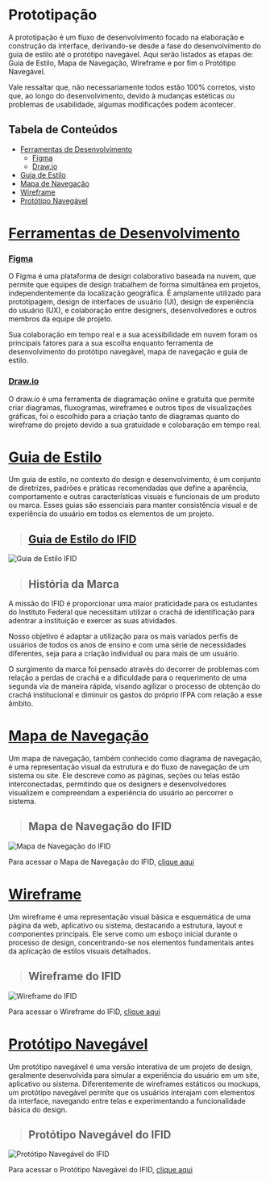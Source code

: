 # Prototipação

A prototipação é um fluxo de desenvolvimento focado na elaboração e construção da interface, derivando-se desde a fase do desenvolvimento do guia de estilo até o protótipo navegável. Aqui serão listados as etapas de: Guia de Estilo, Mapa de Navegação, Wireframe e por fim o Protótipo Navegável. 

Vale ressaltar que, não necessariamente todos estão 100% corretos, visto que, ao longo do desenvolvimento, devido à mudanças estéticas ou problemas de usabilidade, algumas modificações podem acontecer.

## Tabela de Conteúdos

- [Ferramentas de Desenvolvimento](#ferramentas-de-desenvolvimento)
  - [Figma](#figma)
  - [Draw.io](#drawio)
- [Guia de Estilo](#guia-de-estilo)
- [Mapa de Navegação](#mapa-de-navegação)
- [Wireframe](#wireframe)
- [Protótipo Navegável](#protótipo-navegável)

# [Ferramentas de Desenvolvimento](#tabela-de-conteúdos)

### [Figma](#tabela-de-conteúdos)

O Figma é uma plataforma de design colaborativo baseada na nuvem, que permite que equipes de design trabalhem de forma simultânea em projetos, independentemente da localização geográfica. É amplamente utilizado para prototipagem, design de interfaces de usuário (UI), design de experiência do usuário (UX), e colaboração entre designers, desenvolvedores e outros membros da equipe de projeto.

Sua colaboração em tempo real e a sua acessibilidade em nuvem foram os principais fatores para a sua escolha enquanto ferramenta de desenvolvimento do protótipo navegável, mapa de navegação e guia de estilo.

### [Draw.io](#tabela-de-conteúdos)

O draw.io é uma ferramenta de diagramação online e gratuita que permite criar diagramas, fluxogramas, wireframes e outros tipos de visualizações gráficas, foi o escolhido para a criação tanto de diagramas quanto do wireframe do projeto devido a sua gratuidade e colobaração em tempo real.

# [Guia de Estilo](#tabela-de-conteúdos)

Um guia de estilo, no contexto do design e desenvolvimento, é um conjunto de diretrizes, padrões e práticas recomendadas que define a aparência, comportamento e outras características visuais e funcionais de um produto ou marca. Esses guias são essenciais para manter consistência visual e de experiência do usuário em todos os elementos de um projeto. 

> ## [Guia de Estilo do IFID](#tabela-de-conteúdos)
![Guia de Estilo IFID](https://lh3.googleusercontent.com/fife/AGXqzDnnR5EopVPt2fZJjCMVidgmh3Me42cMDfM2jYSZuLrKCrkDDLUAIAG9-iUK_LzlGmfkfQbW0uKwx_Xh9PHHBWrAYcNa-n7i1w6Hm5QjmQdxhsSsWzNPqktwesHgfCpE9HGput76hq5_5rdjxP2rAH5-RlbkeVz9zqEZ4LitU17r3WgmUMWTuOibzXFQTPQHVSJoWKP67Rii1994AjqyBfyksPM87KCS9VG5UFVT_9hBzXBP7eeTCUHKAdQXs9Im-OehbUwse_FSe2Pp9t2Eqyz-umfY2Vu8bDYqsuLsr-Hu5dZxh-T-YZ-iG_94SQ3mMutlLYpqSz0LdCW-_XE8FaWuTjFZrVNbLwZ1m-0m6rGeCaMORmYgcRub3V6u8tmQwvWW1FM4SjSb9LgfRBc8ZcfugGPIx6qgzPo9wcRJPNU-rNdFcaI24vl5T8uyBP0V1V1LBTHIUWrDuHdHatHmUyqe9cw6bzk8wzmnftpcrz85lpaklr3t42MhY3kBr_MaTG8GTKcXlDOrfQxhSrAnMocGiHwFczR9wBJjauCq5lFlEkk5-5qTvNdTn9WdN5o-KtTEXK4crdf8o_gxEiSRT0B2eUtCbe6iaAFzmgbYs1qsbFKy44fniohEetYFYNNIcnjw2WwKRWrilPmLvuLoJ0KcwZRNy7M0vhqCT4RrNLCDRomD4vS1a-E5n947-_4M4SSq9ksJKg_NdP61Pb5hMqdD3Qsjd1bi5bns4p2hmi1ukWufXIuUqYXLVz3AkrsfV6gA1UwHh5eB39tK8U8OO1zTpF0Z_1ipdsuod5xEije0XCd1d07HTopq_juyqVjMr2ApchAzY2GsqbfettCjBwoSh1mYLRRsg6D0IZfMA736dcWhaHyyhc9wdfhl0QkOnQaQWOR3CKTmZxJNfkh9DwRrWRjED_qi4BI9rfxafyrLVy7ZYL5E4mLQrnDKWT8TuKquSBm0yB-LMbvBBVK6hL4hffRBrQZUqqvz9WW52Rk0mOfbXpapagvRQ0YSqKr-EXtHA4EyGbGF7Z_qeLqvxZx6xdtWrzvBJWc6kxwv56Qn_ISW8mL6buF2IIOrCkPVvuy_AMJXFgcX6JlK5jmks15khyE9dlwJOyfCWbSSHUPvWS8F3xwKd0e5h8C0ywSkY5gwd3qrYH5NptrAKqs0tJ2rihrfmt9BHA0KwUVjrfz6UEuRXVsZP5iy7qYxABDdwRKX-x5ddPXBqauHQYT-rQg38AdKZl8_TvkKcaPd6dNrldGVzmhRIbKN-A31p4Hq1lJm55ZhVqovLzwA7ty988RXLFQGVM4tgBL-HkU8xUavfCBL3erH17AxOwh81NF7_l75Eb6MkfK0n3ezqrrufGNx2tG2Ze0it9ROrdlTDu4tRt0CMxjQSoMO0l8flcVW95hBkhTsQszmn9FxD6-mTYSLSBg9yvEktqwtkQTj-cFAb6869RVGQBPAL_TLCXe8nvKn0bKJTOkM4LplUnBH7GSeakYMTGqBMmbkIEwFi-qipg778ukbwDcE019RxdxE=w1920-h952)

> ## História da Marca

A missão do IFID é proporcionar uma maior praticidade para os estudantes do Instituto Federal que necessitam utilizar o crachá de identificação para adentrar a instituição e exercer as suas atividades. 

Nosso objetivo é adaptar a utilização para os mais variados perfis de usuários de todos os anos de ensino e com uma série de necessidades diferentes, seja para a criação individual ou para mais de um usuário.

O surgimento da marca foi pensado através do decorrer de problemas com relação a perdas de crachá e a dificuldade para o requerimento de uma segunda via de maneira rápida, visando agilizar o processo de obtenção do crachá institucional e diminuir os gastos do próprio IFPA com relação a esse âmbito.


# [Mapa de Navegação](#tabela-de-conteúdos)

Um mapa de navegação, também conhecido como diagrama de navegação, é uma representação visual da estrutura e do fluxo de navegação de um sistema ou site. Ele descreve como as páginas, seções ou telas estão interconectadas, permitindo que os designers e desenvolvedores visualizem e compreendam a experiência do usuário ao percorrer o sistema. 

> ## Mapa de Navegação do IFID

![Mapa de Navegação do IFID](https://lh3.googleusercontent.com/fife/AGXqzDk40grBpMbO7JVCbZFzH7G76HlVuvqdOZwUTEGsB0NXhSnPYs92T-_FOJrI0Wdcs4PU25gb3JIU6SmWwHkTowPuHRQc3yFWDWTQ28uKUp-OkqmuBe_SJqAS3lvyL_Fhla6mTSLZeDqg3r2g0tCp4aNPaFOIzld1RH-2tbU9ug6BECL0lYojVJbJiHX-otZCPEOXEGcV9kGOfCQIEJdpX1BOVfV3aW3Ws4vb8wjh1p3pAQD4QsCsPQ2Mnof-PXHzkgqBxojf2dOLbDVv2TyEKNPN6upL_4iDl5QAiBnuYay8zZ6h7-bDHkSwMKlj_tfI_YpJ9YCUPPSEhyy0edJcoOuTh9AUJBiVQvx-F0kV2AGOQHCRbH1hWviHXWAXEMrznnpIAknEtb7wjHdHNTbTUrvCE-bTbGzFVt7SsB27XU5KtsSnZzhBSGSZZdD3fbktsyP0vM0T3AkXKEsP9vq_hT_AxoyWYJufCvC8ne61cD0nCgdR4XgbcPEtG08yDNxnLrb6IfEvP4p_sJdTZGAk3zRP-UiGAKLUp-tGywUs7kw4PCQUFeBzsw9hv3ipH8Y6_v82fhYqzNfB18BHK4YSo1G7Kwt-6IWK4r_jgTtl-IZH0DOychcEI_dKZ3K-Qim1xIgEWgVcrDqQ2P_ttUjxtf2kV8W4ZgahQK5Oh-kB9F3bKBeumF_OIeH4oh7y_n_r69nQ-WB6A3qfPzvzFMH3xvPWfW5XS7utcwO0tQf5A-Qdx1q5cREXG5-hzya5fB71GHE-ste6KOL5QcCDjZGL4m03IwTMFQ8DvcGM7A0fqbfyOuWSuw63QNna5UjlMnqLT2mYIAWPIbikARRFHuxsNtYx661ajx2_sMBZCe3wUZICxXBZ45snmqe7YiRsy_2QELsVlX2sWdfO1DlKp-wTtPW_V2O1kBrIM7UYlX8UBvW3aBR4Ra3LmlkxEMRm4LaIKOsPoQs7MQlIZYdPCXJ1g7jmwbgItKYP2gXS3q9Vk0m_yfHVjBnz32-HRkKF2QW_5McyD5KiqJzREYdW15VjQMdFqzaades-ZQTbeKi56H7JVjMt74T9KLPh7psBINO4IffzZAjfwj0dIqpjLARq6AZ9yItJZ8FrcF969u8sZ9UEH1sJcrCuMC_pq0GiXw42_dV9TBxJ55FGZqqx7PDIpBvQW9hLfPr8NOPG9vZwqa8TxB-TNNz7aYER929edqUuWjofUIzi_ZI78SfjopkjLF-viThojACx4GwU7f19Sc33ZjD329bgdGEmrF9aSVUEkBPDD0qZgA2kfMaUFRFynOIiBBR-a9K3zh0puJi5AHY0NyzvIygjhw3AfzEYdzIH8QCsbp3wDp_zqqtBNM-qDEiNpJ4JtIEWJNWzcRHN9wlzfzIS3BYb4IeCHbS6xLpUvaD1_vF3c72sMQeb8KC_VMPapU8rmWnXDabvUE-pSeQ7D01Zb-GWJoL3diE-C9aSC8llpjwAoSwppebhjPDePZvxDSDS4a_GoxPwUP26qEUI3WCIF_krmj0GGZsXWj7H=w2000-h1190)

Para acessar o Mapa de Navegação do IFID, [clique aqui](https://www.figma.com/file/P0a6Cg5nPXTxrEqIhiOnNE/Quadro-Branco?type=whiteboard&node-id=0%3A1&t=ANqmKHFJZaEVNuGu-1)

# [Wireframe](#tabela-de-conteúdos)

Um wireframe é uma representação visual básica e esquemática de uma página da web, aplicativo ou sistema, destacando a estrutura, layout e componentes principais. Ele serve como um esboço inicial durante o processo de design, concentrando-se nos elementos fundamentais antes da aplicação de estilos visuais detalhados.

> ## Wireframe do IFID

![Wireframe do IFID](https://lh3.googleusercontent.com/fife/AGXqzDnpv1_nrrnonkhq3eYCqRnesvW7f5Zy6KuY2dIXkOYvF5S6rHvWj1KAEtC2sc3SVD5oMPNZvLX8SGVPvyVGkBjJ-45397CFPid_ydd2l5sgeGwrq4SZ0Q-OrLKSN85zF0Xbd-0aX6oaxzwxA9LepY4wizXCP3EA7JgwKHwm7h3lgV2CO2Fvx_9lbfuYcxRk0kHJFiqgvR_5-EEu6P7U58Dhq8XTbdXdExTpb3tnPCdUAR3fxxzP9nvMyApNY3juPn0DsZbVr0BajY3tdmgorlvoQUGhcPXN-PY4sWQZershyhA2rJal7PvdFrUGBwUcMI2J98m8f4ObMO7dJ330-Kf5XhOffqx095234_61vFx1oJ5m793571RvjMSHlmWh-g-xkKJVQVnYMUBwI3zAdKou-7kj4XLiJQH282AWUwbzLZjZKefSOZOk4_dmZHUgldkHLnlor-pdzSV0A-MgXLBFcAaXN1ylaVZ6YfGsFBGpj4K8jqLlN-aDReKxee1xF_TusUqR40xUiTfZAhEwg9BCxUtPnDpPTDToK2V3RjiUj3fLslTYsxBDZTijGN_wbgpoivrIadakT3MYJ45XoiOog6qKaoWHOrlfk5ULm_8pnTcVdnhkbF-oHCpiFWBsVKiWN1JjCx6zfd4am2o25CwGVpm5xm8PHB3t7oi4DtvpKBpA5-C8uf6s5ZrV3yj6RhihvDiom0oBRcUzGUcJwVmMz6xj9KZC_jjbFqO4IiHOotekydOIZ0vai7ItHy7LdDmRJbXC-p6LQAAu2EkeCp1q5tlNL68_84gcij6DlagzF6EctQvnQZbuJ_j8AMXYXzPfmZX_noSpLpP-4_IMQ0f5IUgM-Ihbt63tm4E3VE5hCPjTZoneuKzAo16l-qtNhVMk-VtxOYsRKfLMoWn1463Eb8EK0WKh9IEjBPynLL4ScBHRIrsQh2mudFA3ngd8oVXWsOYekU3gPGU17xgppF5lnkimMVZ9a3l4tF7Qzz1EBNP2IncQiH4vd2ZwPNwpnYGktwAnbfjjVpioPK3HB-ymJEjO9i-G8g79GtBDnxCbldVXwCjzXOpj2-Cg0-PPiIjX-BuIsGSpRj1DEQ25WG4qF_h7SAgLR1PifANPdRV5B6ub1Pe0tjZ2yv0akyid5sGvR1auHI4dccRyuEAv-V-KWgCYapScpPCKqzaPWoS9oHmeyQeP8kc5kR5XyT1gKuvv_k5w9rUZeOlHMFcvjxLmt_MHX-2HQKhk8br7VxhP3ElbEW_fpY-DzV0Ei7jKLK5zNiyVOo2KMBbCaQn3O8KZVDvnmRoDOmcbTfpowBuw0c8seCrqc5KOJMQu7y3E99QBoWUSYSAEmxWM9EttAQtkaQxKRzvVLHf3kNAXmg1s_GB8twc-P1CCVILSltxU9QyiduM4GnlT3A4f450cASeiS3VUydnV7pi3LANuWh7ekXOJ6O-vaZ5fnVZkK4C-waUUEp8ofma6bO8KDb3-1g5flsdPTp9eawqnuSgNkWZnaKvMxvXj8Zx9JWS3hGxU=w1920-h952)

Para acessar o Wireframe do IFID, [clique aqui](https://drive.google.com/file/d/1g3xdrFCQKMV8YHTP6dVO3gRQYYjmUhZF/view?usp=sharing)

# [Protótipo Navegável](#tabela-de-conteúdos)

Um protótipo navegável é uma versão interativa de um projeto de design, geralmente desenvolvida para simular a experiência do usuário em um site, aplicativo ou sistema. Diferentemente de wireframes estáticos ou mockups, um protótipo navegável permite que os usuários interajam com elementos da interface, navegando entre telas e experimentando a funcionalidade básica do design.

> ## Protótipo Navegável do IFID

![Protótipo Navegável do IFID](https://lh3.googleusercontent.com/fife/AGXqzDl6aUOBtazTVa6XY-46vZtOwe3wXa9sAcCLePBaBiYgXRcujHSMzUSLjp9U_Fe3EMxkXPUETnEl-vgV50R4wQcjpmlYS3TGi3T-Ywex-hLpUtIS8ijkSlEk4ilb60fBuFSa-ZXoWHlf8kLlakyLrcCZna_xDOjkguZR2_VQ-zOueOIkPBL-oJ0MGLlxskTokmBPI4EpxGo8fgPUG35ptYWmLAsMybemqiQOLW_ahWQtJoToBauK2ya8IcbNDpxB7XIXx2OSBumnHCWb8doumym_Jyt-FyqbNdeisrNJjfqRfjk1AnFC5Ybp6Nune1rOXJxIBJ2L0kZ5rnourfGqJLvojDdH93EMpgE5xTEptmIQJOstTfgGItGgi0zDa5Cf73nHlqDkPz7RtYK5vnp7LbBXdkKv2tOiKooJEwHmrQqjmFbd_fBbFqS1y0B9O5YqJFBCtvB6NB7PmR3uncoo3p39FDxT1CeswlU84qSxWyFpLx6qqcP9yCJrTJKK7T3yfcYQoSAq2HL6CRk3wqejmk-Q7gKHKTPz-dYi1qhC7IVz6cZvBTkEw3t8f4jy2qh6nvfHnY-AfvurMdbs90IVZKFrpDizEcQF8g_tr4nGS1BwhPyeVvElAlfaLFMHThenQZbn4Egsjx1ZRt2oVN99U1ScnmeeKG7c8OWopUiaFuuewzsrDrF9M5IcOd985vAp7TLI0tLQ0TbLYs__D4ByWb3M-PUha3TI_KiAyTcgFRAIfXZUMdbcCTXaDtfoolkbObvDbJjqBgPdrESuH5JijeWbq_MJ68OoiFGrZsUVzFwCUPotqBHMCdvPEH9fHjUvSTul84ADO1z_YRsQGTXaZINm26XT_dawrlCj7vmjjEI-xfj8izMr5758f9KghCrAHW3SchWcR07QglyEWSBylBDgUwdr4KYVfcnLPgXzJB2749vYmOxPxSEkzLlA9VCp7_0d2VrK4ypIufAZaIVUVWlMSXx-bcsBGLymbjbBpyS8tgkPrfrM2fwqBpzRIPZcxWT4ABveeKeol0G2rBUsyKAue-9CmOFTSpqHYLokwHxI3xc4ywW0Ufco-xEFyFJOZvS5kBH9RJ81N0cB4VTrOQKqdGB694oXkHwaoEQ86pggyVrKSMWLzE0QVN7OABtWCOokB0snKHnG4_HgSZIi5qLV3L6tQ3cNIyPTJhR1q9wMEMco9iu8Vd7KUrfvTN5jkCxjz2MgiYRskEgBaeGMZAJSfy6U4UYGddvnKo1bzX5TgMjc8zHCXIErRprXJWXoo8yo-UHBqgy90vL6Naniyn0rwk-hesWAv4HWkjviDRfpQ7jZ90znivFqqo8iZX0k8FvsiTf5yNcL5nsBerOZe9h4rwf5fDE7n1b0u73aEvdjDr1Io_zF6OQt-HSz6li-adnydLvXGnh6jdEce9hmGLzC_jbpUeDlK48bhfkKnE75L5FZXZgNOXvZWpth1Fh9fA8E5AOCDf0PahLwmE-hav9hNg3gupymvFq9xGvvS9b8rEMVc_T4layP4HkhAgu5=w2000-h1190)

Para acessar o Protótipo Navegável do IFID, [clique aqui](https://www.figma.com/file/8KWN0VVCdpMc3kwOMBKmxo/IFID?type=design&mode=design&t=ANqmKHFJZaEVNuGu-1)
